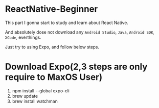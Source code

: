 # ReactNative-Beginner

This part I gonna start to study and learn about React Native.

And absolutely dose not download any `Android Studio`, `Java`, `Android SDK`, `XCode`, everthings.

Just try to using Expo, and follow below steps.

# Download Expo(2,3 steps are only require to MaxOS User)

1. npm install --global expo-cli
2. brew update
3. brew install watchman
